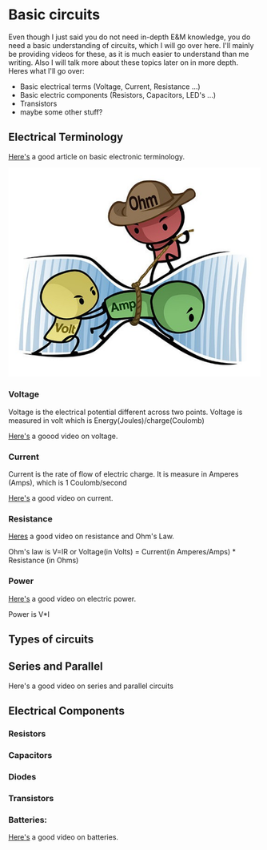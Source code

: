 # Basic circuits

Even though I just said you do not need in-depth E&M knowledge, you do need a basic understanding of circuits, which I will go over here. I'll mainly be providing videos for these, as it is much easier to understand than me writing. Also I will talk more about these topics later on in more depth.  
Heres what I'll go over:

* Basic electrical terms \(Voltage, Current, Resistance ...\)
* Basic electric components \(Resistors, Capacitors, LED's ...\)
* Transistors
* maybe some other stuff?

## Electrical Terminology

[Here's](https://learn.sparkfun.com/tutorials/voltage-current-resistance-and-ohms-law) a good article on basic electronic terminology.

![](/assets/voltohmampcartoon.png)

### Voltage

Voltage is the electrical potential different across two points. Voltage is measured in volt which is Energy\(Joules\)/charge\(Coulomb\)

[Here's](https://www.youtube.com/watch?v=z8qfhFXjsrw) a goood video on voltage.

### Current

Current is the rate of flow of electric charge. It is measure in Amperes \(Amps\), which is 1 Coulomb/second

[Here's](https://www.youtube.com/watch?v=kYwNj9uauJ4) a good video on current.

### Resistance

[Heres](https://www.youtube.com/watch?v=8jB6hDUqN0Y) a good video on resistance and Ohm's Law.

Ohm's law is V=IR or Voltage\(in Volts\) = Current\(in Amperes/Amps\) \* Resistance \(in Ohms\)

### Power

[Here's](https://www.youtube.com/watch?v=p8JQTLkV5C8) a good video on electric power.

Power is V\*I

## Types of circuits

## Series and Parallel

Here's a good video on series and parallel circuits

## Electrical Components

### Resistors

### Capacitors

### Diodes

### Transistors

### Batteries:

[Here's](https://www.youtube.com/watch?v=-EB7NVA7rI4) a good video on batteries.

## 

### 



